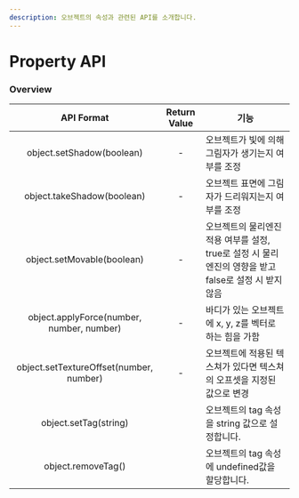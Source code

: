 ```yaml
---
description: 오브젝트의 속성과 관련된 API를 소개합니다.
---
```


# Property API

### Overview

|                 API Format                | Return Value | 기능                                                              |
| :---------------------------------------: | :----------: | --------------------------------------------------------------- |
|         object.setShadow(boolean)         |       -      | 오브젝트가 빛에 의해 그림자가 생기는지 여부를 조정                                    |
|         object.takeShadow(boolean)        |       -      | 오브젝트 표면에 그림자가 드리워지는지 여부를 조정                                     |
|         object.setMovable(boolean)        |       -      | 오브젝트의 물리엔진 적용 여부를 설정, true로 설정 시 물리엔진의 영향을 받고 false로 설정 시 받지 않음 |
| object.applyForce(number, number, number) |       -      | 바디가 있는 오브젝트에 x, y, z를 벡터로 하는 힘을 가함                              |
|  object.setTextureOffset(number, number)  |       -      | 오브젝트에 적용된 텍스쳐가 있다면 텍스쳐의 오프셋을 지정된 값으로 변경                         |
|           object.setTag(string)           |              | 오브젝트의 tag 속성을 string 값으로 설정합니다.                                 |
|             object.removeTag()            |              | 오브젝트의 tag 속성에 undefined값을 할당합니다.                                |

